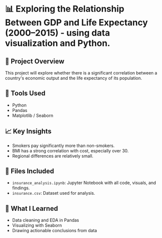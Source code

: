 
# 📊 Exploring the Relationship Between GDP and Life Expectancy (2000–2015) - using data visualization and Python.

## 📁 Project Overview
This project will explore whether there is a significant correlation between a country's economic output and the life expectancy of its population.

## 🔧 Tools Used
- Python
- Pandas
- Matplotlib / Seaborn

## 📈 Key Insights
- Smokers pay significantly more than non-smokers.
- BMI has a strong correlation with cost, especially over 30.
- Regional differences are relatively small.

## 📂 Files Included
- `insurance_analysis.ipynb`: Jupyter Notebook with all code, visuals, and findings.
- `insurance.csv`: Dataset used for analysis.

## 🎯 What I Learned
- Data cleaning and EDA in Pandas
- Visualizing with Seaborn
- Drawing actionable conclusions from data
